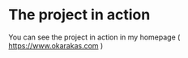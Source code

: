 # The project in action
You can see the project in action in my homepage ( https://www.okarakas.com )

